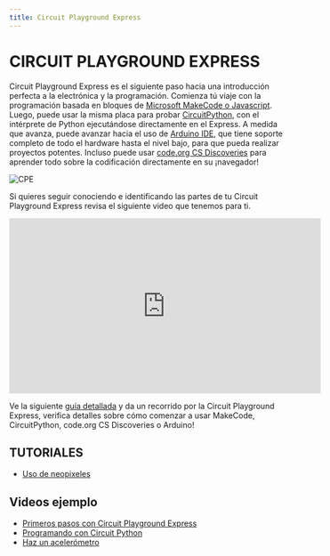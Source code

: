 ```yaml
---
title: Circuit Playground Express
---
```

# CIRCUIT PLAYGROUND EXPRESS
Circuit Playground Express es el siguiente paso hacia una introducción perfecta a la electrónica y la programación.
Comienza tú viaje con la programación basada en bloques de [Microsoft MakeCode o Javascript](https://makecode.adafruit.com/). Luego, puede usar la misma placa para probar [CircuitPython](https://circuitpython.org/), con el intérprete de Python ejecutándose directamente en el Express. A medida que avanza, puede avanzar hacia el uso de [Arduino IDE](https://www.arduino.cc/en/Main/Software), que tiene soporte completo de todo el hardware hasta el nivel bajo, para que pueda realizar proyectos potentes. Incluso puede usar [code.org CS Discoveries](https://code.org/) para aprender todo sobre la codificación directamente en su ¡navegador!

![CPE]({{site.baseurl}}/img/CPE.gif)

Si quieres seguir conociendo e identificando las partes de tu Circuit Playground Express revisa el siguiente video que tenemos para ti.
<iframe width="560" height="315" src="https://www.youtube.com/embed/wEpr75JhGFs" frameborder="0" allow="accelerometer; autoplay; encrypted-media; gyroscope; picture-in-picture" allowfullscreen></iframe>

Ve la siguiente [guía detallada](https://learn.adafruit.com/adafruit-circuit-playground-express) y da un recorrido por la Circuit Playground Express, verifica detalles sobre cómo comenzar a usar MakeCode, CircuitPython, code.org CS Discoveries o Arduino!

## TUTORIALES      
* [Uso de neopixeles](http://www.makermex.com/blog/educacion-maker-3/post/aprende-a-usar-neopixels-530)

## Videos ejemplo
* [Primeros pasos con Circuit Playground Express](https://www.instructables.com/id/KIt-Arte-Y-Ciencia-Primeros-Pasos/)
* [Programando con Circuit Python](https://www.youtube.com/watch?v=tnrZxJpQUMQ)
* [Haz un acelerómetro](https://www.youtube.com/watch?v=jAi7ukX2NWE&start_radio=1&list=RDQMZqfZPTyP9sg)

